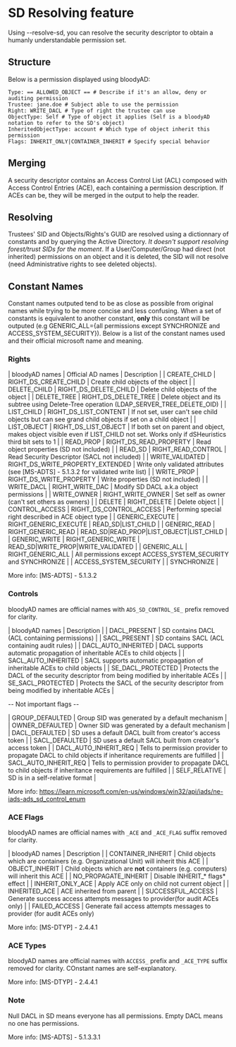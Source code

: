# SD Resolving feature
Using --resolve-sd, you can resolve the security descriptor to obtain a humanly understandable permission set.

## Structure
Below is a permission displayed using bloodyAD:
```
Type: == ALLOWED_OBJECT == # Describe if it's an allow, deny or auditing permission
Trustee: jane.doe # Subject able to use the permission
Right: WRITE_DACL # Type of right the trustee can use
ObjectType: Self # Type of object it applies (Self is a bloodyAD notation to refer to the SD's object)
InheritedObjectType: account # Which type of object inherit this permission
Flags: INHERIT_ONLY|CONTAINER_INHERIT # Specify special behavior
```

## Merging
A security descriptor contains an Access Control List (ACL) composed with Access Control Entries (ACE), each containing a permission description. If ACEs can be, they will be merged in the output to help the reader.

## Resolving
Trustees' SID and Objects/Rights's GUID are resolved using a dictionnary of constants and by querying the Active Directory. *It doesn't support resolving forest/trust SIDs for the moment*. If a User/Computer/Group had direct (not inherited) permissions on an object and it is deleted, the SID will not resolve (need Administrative rights to see deleted objects).

## Constant Names
Constant names outputed tend to be as close as possible from original names while trying to be more concise and less confusing. When a set of constants is equivalent to another constant, **only** this constant will be outputed (e.g GENERIC_ALL={all permissions except SYNCHRONIZE and ACCESS_SYSTEM_SECURITY}). Below is a list of the constant names used and their official microsoft name and meaning.

### Rights

| bloodyAD names | Official AD names | Description |
| CREATE_CHILD | RIGHT_DS_CREATE_CHILD | Create child objects of the object |
| DELETE_CHILD | RIGHT_DS_DELETE_CHILD | Delete child objects of the object |
| DELETE_TREE | RIGHT_DS_DELETE_TREE | Delete object and its subtree using Delete-Tree operation (LDAP_SERVER_TREE_DELETE_OID) |
| LIST_CHILD | RIGHT_DS_LIST_CONTENT | If not set, user can't see child objects but can see grand child objects if set on a child object |
| LIST_OBJECT | RIGHT_DS_LIST_OBJECT | If both set on parent and object, makes object visible even if LIST_CHILD not set. Works only if dSHeuristics third bit sets to 1 |
| READ_PROP | RIGHT_DS_READ_PROPERTY | Read object properties (SD not included) |
| READ_SD | RIGHT_READ_CONTROL | Read Security Descriptor (SACL not included) |
| WRITE_VALIDATED | RIGHT_DS_WRITE_PROPERTY_EXTENDED | Write only validated attributes (see [MS-ADTS] - 5.1.3.2 for validated write list) |
| WRITE_PROP | RIGHT_DS_WRITE_PROPERTY | Write properties (SD not included) |
| WRITE_DACL | RIGHT_WRITE_DAC | Modify SD DACL a.k.a object permissions |
| WRITE_OWNER | RIGHT_WRITE_OWNER | Set self as owner (can't set others as owners) |
| DELETE | RIGHT_DELETE | Delete object |
| CONTROL_ACCESS | RIGHT_DS_CONTROL_ACCESS | Performing special right described in ACE object type |
| GENERIC_EXECUTE | RIGHT_GENERIC_EXECUTE | READ_SD|LIST_CHILD |
| GENERIC_READ | RIGHT_GENERIC_READ | READ_SD|READ_PROP|LIST_OBJECT|LIST_CHILD |
| GENERIC_WRITE | RIGHT_GENERIC_WRITE | READ_SD|WRITE_PROP|WRITE_VALIDATED |
| GENERIC_ALL | RIGHT_GENERIC_ALL | All permissions except ACCESS_SYSTEM_SECURITY and SYNCHRONIZE |
| ACCESS_SYSTEM_SECURITY |
| SYNCHRONIZE |

More info: [MS-ADTS] - 5.1.3.2
 
### Controls
bloodyAD names are official names with `ADS_SD_CONTROL_SE_` prefix removed for clarity.

| bloodyAD names | Description |
| DACL_PRESENT | SD contains DACL (ACL containing permissions) |
| SACL_PRESENT | SD contains SACL (ACL containing audit rules) |
| DACL_AUTO_INHERITED | DACL supports automatic propagation of inheritable ACEs to child objects |
| SACL_AUTO_INHERITED | SACL supports automatic propagation of inheritable ACEs to child objects |
| SE_DACL_PROTECTED | Protects the DACL of the security descriptor from being modified by inheritable ACEs |
| SE_SACL_PROTECTED | Protects the SACL of the security descriptor from being modified by inheritable ACEs |

-- Not important flags --

| GROUP_DEFAULTED | Group SID was generated by a default mechanism |
| OWNER_DEFAULTED | Owner SID was generated by a default mechanism |
| DACL_DEFAULTED | SD uses a default DACL built from creator's access token |
| SACL_DEFAULTED | SD uses a default SACL built from creator's access token |
| DACL_AUTO_INHERIT_REQ | Tells to permission provider to propagate DACL to child objects if inheritance requirements are fulfilled |
| SACL_AUTO_INHERIT_REQ | Tells to permission provider to propagate DACL to child objects if inheritance requirements are fulfilled |
| SELF_RELATIVE | SD is in a self-relative format |

More info: https://learn.microsoft.com/en-us/windows/win32/api/iads/ne-iads-ads_sd_control_enum

### ACE Flags
bloodyAD names are official names with `_ACE` and `_ACE_FLAG` suffix removed for clarity.

| bloodyAD names | Description |
| CONTAINER_INHERIT | Child objects which are containers (e.g. Organizational Unit) will inherit this ACE |
| OBJECT_INHERIT | Child objects which are **not** containers (e.g. computers) will inherit this ACE |
| NO_PROPAGATE_INHERIT | Disable INHERIT_* flags* effect |
| INHERIT_ONLY_ACE | Apply ACE only on child not current object |
| INHERITED_ACE | ACE inherited from parent |
| SUCCESSFUL_ACCESS | Generate success access attempts messages to provider(for audit ACEs only) |
| FAILED_ACCESS | Generate fail access attempts messages to provider (for audit ACEs only)

More info: [MS-DTYP] - 2.4.4.1

### ACE Types
bloodyAD names are official names with `ACCESS_` prefix and `_ACE_TYPE` suffix removed for clarity.
COnstant names are self-explanatory.

More info: [MS-DTYP] - 2.4.4.1

### Note
Null DACL in SD means everyone has all permissions. Empty DACL means no one has permissions.

More info: [MS-ADTS] - 5.1.3.3.1
